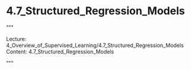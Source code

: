 # 4.7_Structured_Regression_Models

"""

Lecture: 4_Overview_of_Supervised_Learning/4.7_Structured_Regression_Models
Content: 4.7_Structured_Regression_Models

"""


